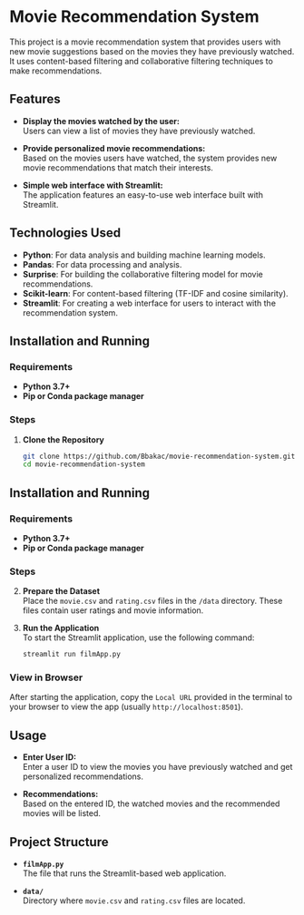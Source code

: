 # Movie Recommendation System

This project is a movie recommendation system that provides users with new movie suggestions based on the movies they have previously watched. It uses content-based filtering and collaborative filtering techniques to make recommendations.

## Features

- **Display the movies watched by the user:**  
  Users can view a list of movies they have previously watched.

- **Provide personalized movie recommendations:**  
  Based on the movies users have watched, the system provides new movie recommendations that match their interests.

- **Simple web interface with Streamlit:**  
  The application features an easy-to-use web interface built with Streamlit.

## Technologies Used

- **Python**: For data analysis and building machine learning models.
- **Pandas**: For data processing and analysis.
- **Surprise**: For building the collaborative filtering model for movie recommendations.
- **Scikit-learn**: For content-based filtering (TF-IDF and cosine similarity).
- **Streamlit**: For creating a web interface for users to interact with the recommendation system.

## Installation and Running

### Requirements

- **Python 3.7+**
- **Pip or Conda package manager**

### Steps

1. **Clone the Repository**

   ```bash
   git clone https://github.com/Bbakac/movie-recommendation-system.git
   cd movie-recommendation-system

## Installation and Running

### Requirements

- **Python 3.7+**
- **Pip or Conda package manager**

### Steps

2. **Prepare the Dataset**  
   Place the `movie.csv` and `rating.csv` files in the `/data` directory. These files contain user ratings and movie information.

3. **Run the Application**  
   To start the Streamlit application, use the following command:

   ```bash
   streamlit run filmApp.py

### View in Browser

After starting the application, copy the `Local URL` provided in the terminal to your browser to view the app (usually `http://localhost:8501`).

## Usage

- **Enter User ID:**  
  Enter a user ID to view the movies you have previously watched and get personalized recommendations.

- **Recommendations:**  
  Based on the entered ID, the watched movies and the recommended movies will be listed.

## Project Structure

- **`filmApp.py`**  
  The file that runs the Streamlit-based web application.

- **`data/`**  
  Directory where `movie.csv` and `rating.csv` files are located.
